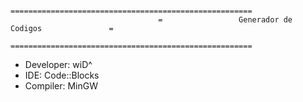                                     ======================================================
                                     =                 Generador de Codigos               =
                                     ======================================================
                                     
* Developer: wiD^
* IDE: Code::Blocks
* Compiler: MinGW
